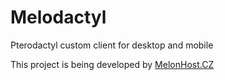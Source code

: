 # Melodactyl
Pterodactyl custom client for desktop and mobile

This project is being developed by [MelonHost.CZ](https://melonhost.cz)
